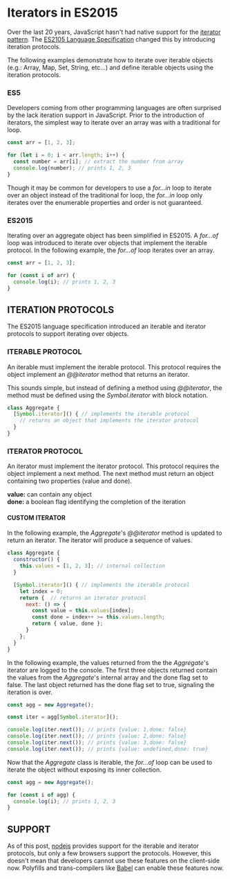 # Iterators in ES2015
Over the last 20 years, JavaScript hasn't had native support for the [iterator pattern](https://en.wikipedia.org/wiki/Iterator_pattern). The [ES2105 Language Specification](http://www.ecma-international.org/ecma-262/6.0/) changed this by introducing iteration protocols.

The following examples demonstrate how to iterate over iterable objects (e.g.: Array, Map, Set, String, etc...) and define iterable objects using the iteration protocols.

### ES5

Developers coming from other programming languages are often surprised by the lack iteration support in JavaScript. Prior to the introduction of iterators, the simplest way to iterate over an array was with a traditional for loop.

```javascript
const arr = [1, 2, 3];

for (let i = 0; i < arr.length; i++) {
  const number = arr[i]; // extract the number from array
  console.log(number); // prints 1, 2, 3
}
```

Though it may be common for developers to use a _for...in_ loop to iterate over an object instead of the traditional for loop, the _for...in_ loop only iterates over the enumerable properties and order is not guaranteed.

### ES2015

Iterating over an aggregate object has been simplified in ES2015. A _for...of_  loop was introduced to iterate over objects that implement the iterable protocol. In the following example, the _for...of_  loop iterates over an array.

```javascript
const arr = [1, 2, 3];

for (const i of arr) {
  console.log(i); // prints 1, 2, 3
}
```

## ITERATION PROTOCOLS

The ES2015 language specification introduced an iterable and iterator protocols to support iterating over objects.

### ITERABLE PROTOCOL

An iterable must implement the iterable protocol. This protocol requires the object implement an _@@iterator_ method that returns an iterator.

This sounds simple, but instead of defining a method using _@@iterator_, the method must be defined using the _Symbol.iterator_ with block notation.

```javascript
class Aggregate {
  [Symbol.iterator]() { // implements the iterable protocol
    // returns an object that implements the iterator protocol
  }
}
```

### ITERATOR PROTOCOL

An iterator must implement the iterator protocol. This protocol requires the object implement a next method. The next method must return an object containing two properties (value and done).

**value:** can contain any object  
**done:** a boolean flag identifying the completion of the iteration


#### CUSTOM ITERATOR

In the following example, the _Aggregate_'s _@@iterator_ method is updated to return an iterator. The iterator will produce a sequence of values.

```javascript
class Aggregate {
  constructor() {
    this.values = [1, 2, 3]; // internal collection
  }

  [Symbol.iterator]() { // implements the iterable protocol
    let index = 0;
    return {  // returns an iterator protocol
      next: () => {
        const value = this.values[index];
        const done = index++ >= this.values.length;
        return { value, done };
      }
    };
  }
}
```

In the following example, the values returned from the the _Aggregate_'s iterator are logged to the console. The first three objects returned contain the values from the _Aggregate_'s internal array and the done flag set to false. The last object returned has the done flag set to true, signaling the iteration is over.

```javascript
const agg = new Aggregate();

const iter = agg[Symbol.iterator]();

console.log(iter.next()); // prints {value: 1,done: false}
console.log(iter.next()); // prints {value: 2,done: false}
console.log(iter.next()); // prints {value: 3,done: false}
console.log(iter.next()); // prints {value: undefined,done: true}
```

Now that the _Aggregate_ class is iterable, the _for...of_  loop can be used to iterate the object without exposing its inner collection.

```javascript
const agg = new Aggregate();

for (const i of agg) {
  console.log(i); // prints 1, 2, 3
}
```

## SUPPORT

As of this post, [nodejs](https://nodejs.org) provides support for the iterable and iterator protocols, but only a few browsers support the protocols. However, this doesn't mean that developers cannot use these features on the client-side now.  Polyfills and trans-compilers like [Babel](https://babeljs.io/) can enable these features now.

